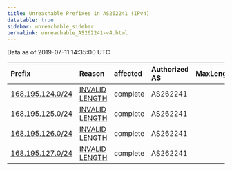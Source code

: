 ```yaml
---
title: Unreachable Prefixes in AS262241 (IPv4)
datatable: true
sidebar: unreachable_sidebar
permalink: unreachable_AS262241-v4.html
---
```


Data as of 2019-07-11 14:35:00 UTC


<div class="datatable-begin"></div>

| Prefix                                                     | Reason                                                                                                      | affected   | Authorized AS   |   MaxLength | Anchor                                         |   unreachable /24s |
|:-----------------------------------------------------------|:------------------------------------------------------------------------------------------------------------|:-----------|:----------------|------------:|:-----------------------------------------------|-------------------:|
| [168.195.124.0/24](https://stat.ripe.net/168.195.124.0/24) | [INVALID LENGTH](https://rpki-validator.ripe.net/announcement-preview?asn=AS262241&prefix=168.195.124.0/24) | complete   | AS262241        |          22 | [LACNIC](unreachable_LACNIC_RPKI_Root-v4.html) |                  1 |
| [168.195.125.0/24](https://stat.ripe.net/168.195.125.0/24) | [INVALID LENGTH](https://rpki-validator.ripe.net/announcement-preview?asn=AS262241&prefix=168.195.125.0/24) | complete   | AS262241        |          22 | [LACNIC](unreachable_LACNIC_RPKI_Root-v4.html) |                  1 |
| [168.195.126.0/24](https://stat.ripe.net/168.195.126.0/24) | [INVALID LENGTH](https://rpki-validator.ripe.net/announcement-preview?asn=AS262241&prefix=168.195.126.0/24) | complete   | AS262241        |          22 | [LACNIC](unreachable_LACNIC_RPKI_Root-v4.html) |                  1 |
| [168.195.127.0/24](https://stat.ripe.net/168.195.127.0/24) | [INVALID LENGTH](https://rpki-validator.ripe.net/announcement-preview?asn=AS262241&prefix=168.195.127.0/24) | complete   | AS262241        |          22 | [LACNIC](unreachable_LACNIC_RPKI_Root-v4.html) |                  1 |

<div class="datatable-end"></div>